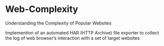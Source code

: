 # Web-Complexity
Understanding the Complexity of Popular Websites

Implemention of an automated HAR (HTTP Archive) file exporter to collect the log of web browser’s interaction with a set of target websites
